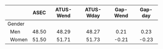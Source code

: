 
|                      |         ASEC |    ATUS-Wend |    ATUS-Wday |     Gap-Wend |      Gap-day |
| -------------------- | :----------: | :----------: | :----------: | :----------: | :----------: |
| Gender               |              |              |              |              |              |
| &nbsp;&nbsp;Men      |        48.50 |        48.29 |        48.27 |         0.21 |         0.23 |
| &nbsp;&nbsp;Women    |        51.50 |        51.71 |        51.73 |        -0.21 |        -0.23 |

